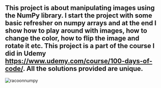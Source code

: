 ## This project is about manipulating images using the NumPy library. I start the project with some basic refresher on numpy arrays and at the end I show how to play around with images, how to change the color, how to flip the image and rotate it etc. This project is a part of the course I did in Udemy https://www.udemy.com/course/100-days-of-code/. All the solutions provided are unique.

![racoonnumpy](https://github.com/Dorcatz123/NumPy-image-analysis/assets/120886051/61c70571-a712-4897-b465-60a47de3c924)
